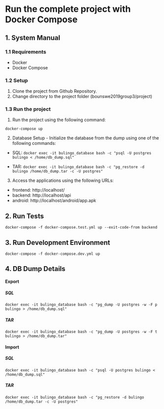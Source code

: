 # Run the complete project with Docker Compose
## 1. System Manual
### 1.1 Requirements
- Docker
- Docker Compose

### 1.2 Setup
1. Clone the project from Github Repository.
2. Change directory to the project folder (bounswe2019group3/project)

### 1.3 Run the project
1. Run the project using the following command:
```
docker-compose up
```
2. Database Setup - Initialize the database from the dump using one of the following commands:
- SQL: ```docker exec -it bulingo_database bash -c "psql -U postgres bulingo < /home/db_dump.sql"```

- TAR: ```docker exec -it bulingo_database bash -c "pg_restore -d bulingo /home/db_dump.tar -c -U postgres"```

3. Access the applications using the following URLs:
- frontend: http://localhost/
- backend: http://localhost/api
- android: http://localhost/android/app.apk

## 2. Run Tests
```
docker-compose -f docker-compose.test.yml up --exit-code-from backend
```

## 3. Run Development Environment
```
docker-compose -f docker-compose.dev.yml up
```

## 4. DB Dump Details
#### Export
##### SQL
```
docker exec -it bulingo_database bash -c "pg_dump -U postgres -w -F p bulingo > /home/db_dump.sql"
```

##### TAR
```
docker exec -it bulingo_database bash -c "pg_dump -U postgres -w -F t bulingo > /home/db_dump.tar"
```

#### Import
##### SQL
```
docker exec -it bulingo_database bash -c "psql -U postgres bulingo < /home/db_dump.sql"
```

##### TAR 
```
docker exec -it bulingo_database bash -c "pg_restore -d bulingo /home/db_dump.tar -c -U postgres"
```